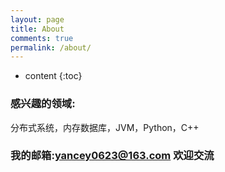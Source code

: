 ```yaml
---
layout: page
title: About
comments: true
permalink: /about/
---
```


* content
{:toc}

### 感兴趣的领域:

分布式系统，内存数据库，JVM，Python，C++

### 我的邮箱:[yancey0623@163.com](yancey0623@163.com) 欢迎交流

